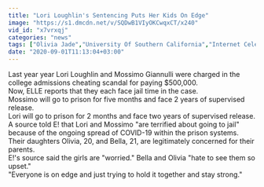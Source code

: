 ```yaml
---
title: "Lori Loughlin's Sentencing Puts Her Kids On Edge"
image: "https://s1.dmcdn.net/v/SQDwB1VIyOKCwqxCT/x240"
vid_id: "x7vrxqj"
categories: "news"
tags: ["Olivia Jade","University Of Southern California","Internet Celebrities"]
date: "2020-09-01T11:13:04+03:00"
---
```

Last year year Lori Loughlin and Mossimo Giannulli were charged in the college admissions cheating scandal for paying $500,000.  <br>Now, ELLE reports that they each face jail time in the case.  <br>Mossimo will go to prison for five months and face 2 years of supervised release.  <br>Lori will go to prison for 2 months and face two years of supervised release.  <br>A source told E! that Lori and Mossimo &quot;are terrified about going to jail&quot; because of the ongoing spread of COVID-19 within the prison systems.  <br>Their daughters Olivia, 20, and Bella, 21, are legitimately concerned for their parents.  <br>E!'s source said the girls are &quot;worried.&quot; Bella and Olivia &quot;hate to see them so upset.&quot;  <br>&quot;Everyone is on edge and just trying to hold it together and stay strong.&quot;
